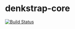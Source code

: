 # denkstrap-core
[![Build Status](https://travis-ci.org/denkstrap/denkstrap-core.svg?branch=master)](https://travis-ci.org/denkstrap/denkstrap-core)
